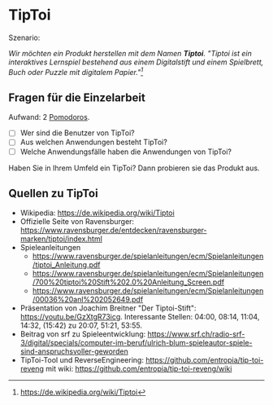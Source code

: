 # TipToi
Szenario:

_Wir möchten ein Produkt herstellen mit dem Namen **Tiptoi**. "Tiptoi ist ein interaktives Lernspiel bestehend aus einem Digitalstift und einem Spielbrett, Buch oder Puzzle mit digitalem Papier."[^1]_

## Fragen für die Einzelarbeit
Aufwand: 2 [Pomodoros](https://de.wikipedia.org/wiki/Pomodoro-Technik).
- [ ] Wer sind die Benutzer von TipToi?
- [ ] Aus welchen Anwendungen besteht TipToi?
- [ ] Welche Anwendungsfälle haben die Anwendungen von TipToi?

Haben Sie in Ihrem Umfeld ein TipToi? Dann probieren sie das Produkt aus.

## Quellen zu TipToi
- Wikipedia: https://de.wikipedia.org/wiki/Tiptoi
- Offizielle Seite von Ravensburger: https://www.ravensburger.de/entdecken/ravensburger-marken/tiptoi/index.html
- Spieleanleitungen
  - https://www.ravensburger.de/spielanleitungen/ecm/Spielanleitungen/tiptoi_Anleitung.pdf
  - https://www.ravensburger.de/spielanleitungen/ecm/Spielanleitungen/700%20tiptoi%20Stift%202.0%20Anleitung_Screen.pdf
  - https://www.ravensburger.de/spielanleitungen/ecm/Spielanleitungen/00036%20anl%202052649.pdf
- Präsentation von Joachim Breitner "Der Tiptoi-Stift": https://youtu.be/GzXtgR73icg. Interessante Stellen: 04:00, 08:14, 11:04, 14:32, (15:42) zu 20:07, 51:21, 53:55. 
- Beitrag von srf zu Spieleentwicklung: https://www.srf.ch/radio-srf-3/digital/specials/computer-im-beruf/ulrich-blum-spieleautor-spiele-sind-anspruchsvoller-geworden
- TipToi-Tool und ReverseEngineering: https://github.com/entropia/tip-toi-reveng mit wiki: https://github.com/entropia/tip-toi-reveng/wiki

[^1]: https://de.wikipedia.org/wiki/Tiptoi
